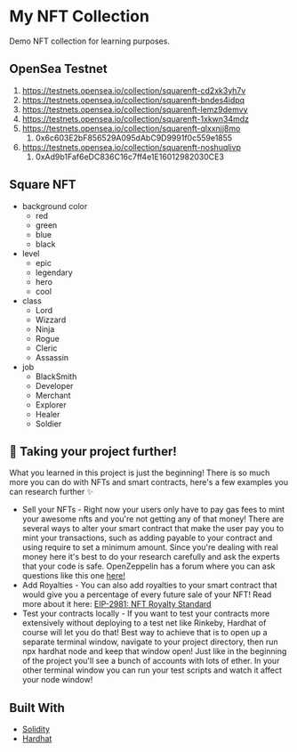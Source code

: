 # My NFT Collection

Demo NFT collection for learning purposes.

## OpenSea Testnet

1.  https://testnets.opensea.io/collection/squarenft-cd2xk3yh7v
2.  https://testnets.opensea.io/collection/squarenft-bndes4idpq
3.  https://testnets.opensea.io/collection/squarenft-lemz9demvy
4.  https://testnets.opensea.io/collection/squarenft-1xkwn34mdz
5.  https://testnets.opensea.io/collection/squarenft-qlxxnjj8mo
    1.  0x6c603E2bF856529A095dAbC9D9991f0c559e1855
6.  https://testnets.opensea.io/collection/squarenft-noshuqlivp
    1.  0xAd9b1Faf6eDC836C16c7ff4e1E16012982030CE3

## Square NFT

- background color
  - red
  - green
  - blue
  - black
- level
  - epic
  - legendary
  - hero
  - cool
- class
  - Lord
  - Wizzard
  - Ninja
  - Rogue
  - Cleric
  - Assassin
- job
  - BlackSmith
  - Developer
  - Merchant
  - Explorer
  - Healer
  - Soldier

## 🔮 Taking your project further!

What you learned in this project is just the beginning! There is so much more you can do with NFTs and smart contracts, here's a few examples you can research further ✨

- Sell your NFTs - Right now your users only have to pay gas fees to mint your awesome nfts and you're not getting any of that money! There are several ways to alter your smart contract that make the user pay you to mint your transactions, such as adding payable to your contract and using require to set a minimum amount. Since you're dealing with real money here it's best to do your research carefully and ask the experts that your code is safe. OpenZeppelin has a forum where you can ask questions like this one [here!](https://forum.openzeppelin.com/t/implementation-of-sellable-nft/5517/)
- Add Royalties - You can also add royalties to your smart contract that would give you a percentage of every future sale of your NFT! Read more about it here: [EIP-2981: NFT Royalty Standard](https://eips.ethereum.org/EIPS/eip-2981)
- Test your contracts locally - If you want to test your contracts more extensively without deploying to a test net like Rinkeby, Hardhat of course will let you do that! Best way to achieve that is to open up a separate terminal window, navigate to your project directory, then run npx hardhat node and keep that window open! Just like in the beginning of the project you'll see a bunch of accounts with lots of ether. In your other terminal window you can run your test scripts and watch it affect your node window!

## Built With

- [Solidity](https://soliditylang.org/)
- [Hardhat](https://hardhat.org/)
